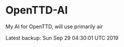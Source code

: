 # OpenTTD-AI
My AI for OpenTTD, will use primarily air

Latest backup: Sun Sep 29 04:30:01 UTC 2019
